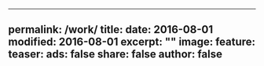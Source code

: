 
---
permalink: /work/
title: 
date: 2016-08-01
modified: 2016-08-01
excerpt: ""
image:
  feature: 
  teaser: 
ads: false
share: false
author: false
---